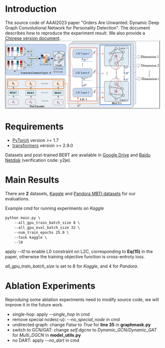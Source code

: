 # Introduction

The source code of AAAI2023 paper "Orders Are Unwanted: Dynamic Deep Graph Convolutional Network for Personality Detection". The document describes how to reproduce the experiment result. We also provide a [Chinese version document](Readme_zh.md).![1669439411191](image/Readme/1669439411191.png)

# Requirements

* [PyTorch](http://pytorch.org/) version >= 1.7
* [transformers](https://huggingface.co/docs/transformers/) version >= 2.9.0

Datasets and post-trained BERT are available in [Google Drive](https://drive.google.com/file/d/11I4S855diOw7859Idd22lRmosJc4XQYk/view?usp=share_link) and
[Baidu Netdisk](https://pan.baidu.com/s/1V6v_UFWIqKBoo-HbDaplxA) (verification code: y2je).

# Main Results

There are **2** datasets, [Kaggle](https://www.kaggle.com/datasnaek/mbti-type) and [Pandora MBTI datasets](https://psy.takelab.fer.hr/datasets/all/) for our evaluations.

Example cmd for running experiments on *Kaggle*

```shell
python main.py \
    --all_gpu_train_batch_size 8 \
    --all_gpu_eval_batch_size 32 \
    --num_train_epochs 25.0 \
    --task kaggle \
    --l0
```

apply *--l0* to enable L0 constraint on L2C, corresponding to **Eq(15)** in the paper, otherwise the training objective function is cross-entroty loss.

*all_gpu_train_batch_size* is set to 8 for *Kaggle*, and 4 for *Pandora*.

# Ablation Experiments

Reproduing some ablation experiments need to modify source code, we will improve it in the future work.

* single-hop: apply *--single_hop* in cmd
* remove special nodes(-u): *--no_special_node* in cmd
* undirected graph: change *False* to *True* for **line 35** in **graphmask.py**
* switch to GCN/GAT: change *self.dgcnx* to *Dynamic_GCN/Dynamic_GAT* for *Multi_DGCN* in **model_utils.py**
* no DART: apply *--no_dart* in cmd
